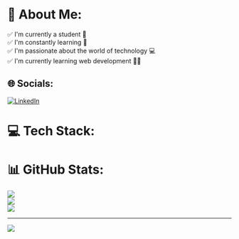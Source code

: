 # 💫 About Me:
✅ I'm currently a student 📖<br>✅ I'm constantly learning 🧠<br>✅ I'm passionate about the world of technology 💻<br>✅ I'm currently learning web development 👨‍💻


## 🌐 Socials:
[![LinkedIn](https://img.shields.io/badge/LinkedIn-%230077B5.svg?logo=linkedin&logoColor=white)](https://linkedin.com/in/elian-trinidad-dzib-3399a326b) 

# 💻 Tech Stack:

# 📊 GitHub Stats:
![](https://github-readme-stats.vercel.app/api?username=ElianTD&theme=highcontrast&hide_border=false&include_all_commits=false&count_private=false)<br/>
![](https://github-readme-streak-stats.herokuapp.com/?user=ElianTD&theme=highcontrast&hide_border=false)<br/>
![](https://github-readme-stats.vercel.app/api/top-langs/?username=ElianTD&theme=highcontrast&hide_border=false&include_all_commits=false&count_private=false&layout=compact)

---
[![](https://visitcount.itsvg.in/api?id=ElianTD&icon=0&color=0)](https://visitcount.itsvg.in)

<!-- Proudly created with GPRM ( https://gprm.itsvg.in ) -->
